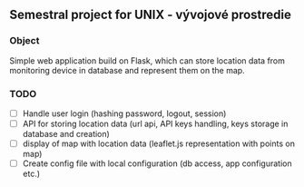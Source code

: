 ## Semestral project for UNIX - vývojové prostredie

### Object
Simple web application build on Flask, which can store location data from monitoring device in database and represent them on the map. 

### TODO
- [ ] Handle user login (hashing password, logout, session)
- [ ] API for storing location data (url api, API keys handling, keys storage in database and creation)
- [ ] display of map with location data (leaflet.js representation with points on map)
- [ ] Create config file with local configuration (db access, app configuration etc.)